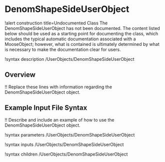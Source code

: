 # DenomShapeSideUserObject

!alert construction title=Undocumented Class
The DenomShapeSideUserObject has not been documented. The content listed below should be used as a starting point for
documenting the class, which includes the typical automatic documentation associated with a
MooseObject; however, what is contained is ultimately determined by what is necessary to make the
documentation clear for users.

!syntax description /UserObjects/DenomShapeSideUserObject

## Overview

!! Replace these lines with information regarding the DenomShapeSideUserObject object.

## Example Input File Syntax

!! Describe and include an example of how to use the DenomShapeSideUserObject object.

!syntax parameters /UserObjects/DenomShapeSideUserObject

!syntax inputs /UserObjects/DenomShapeSideUserObject

!syntax children /UserObjects/DenomShapeSideUserObject
